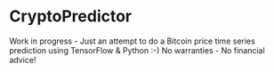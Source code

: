# CryptoPredictor

Work in progress - Just an attempt to do a Bitcoin price time series prediction using TensorFlow & Python :-)
No warranties - No financial advice!
